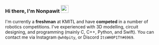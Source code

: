 ### Hi there, I'm Nonpawit <img src="https://media.giphy.com/media/hvRJCLFzcasrR4ia7z/giphy.gif" width="25px">

I'm currently a **freshman** at KMITL and have **competed** in a number of robotics competitions. I've experienced with 3D modelling, circuit designing, and programming (mainly C, C++, Python, and Swift). You can contact me via Instagram `@wh0pity`, or Discord `ItsWH0P1TY#6969`.
